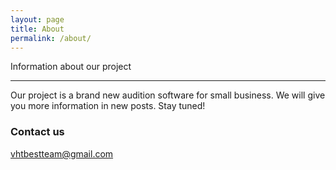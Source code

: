 ```yaml
---
layout: page
title: About
permalink: /about/
---
```


Information about our project

___

Our project is a brand new audition software for small business.
We will give you more information in new posts.
Stay tuned!

### Contact us

[vhtbestteam@gmail.com](mailto:vhtbestteam@gmail.com)
